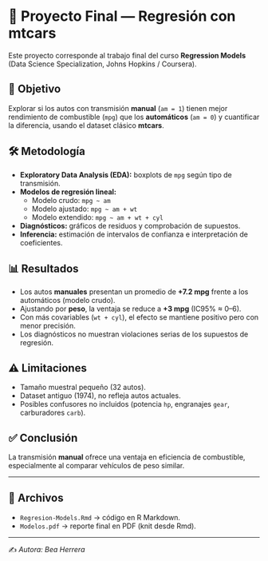 # 🚗 Proyecto Final — Regresión con mtcars

Este proyecto corresponde al trabajo final del curso **Regression Models** (Data Science Specialization, Johns Hopkins / Coursera).

## 📌 Objetivo
Explorar si los autos con transmisión **manual** (`am = 1`) tienen mejor rendimiento de combustible (`mpg`) que los **automáticos** (`am = 0`) y cuantificar la diferencia, usando el dataset clásico **mtcars**.

## 🛠️ Metodología
- **Exploratory Data Analysis (EDA):** boxplots de `mpg` según tipo de transmisión.  
- **Modelos de regresión lineal:**
  - Modelo crudo: `mpg ~ am`
  - Modelo ajustado: `mpg ~ am + wt`
  - Modelo extendido: `mpg ~ am + wt + cyl`
- **Diagnósticos:** gráficos de residuos y comprobación de supuestos.  
- **Inferencia:** estimación de intervalos de confianza e interpretación de coeficientes.

## 📊 Resultados
- Los autos **manuales** presentan un promedio de **+7.2 mpg** frente a los automáticos (modelo crudo).  
- Ajustando por **peso**, la ventaja se reduce a **+3 mpg** (IC95% ≈ 0–6).  
- Con más covariables (`wt + cyl`), el efecto se mantiene positivo pero con menor precisión.  
- Los diagnósticos no muestran violaciones serias de los supuestos de regresión.

## ⚠️ Limitaciones
- Tamaño muestral pequeño (32 autos).  
- Dataset antiguo (1974), no refleja autos actuales.  
- Posibles confusores no incluidos (potencia `hp`, engranajes `gear`, carburadores `carb`).  

## ✅ Conclusión
La transmisión **manual** ofrece una ventaja en eficiencia de combustible, especialmente al comparar vehículos de peso similar.

---

## 📂 Archivos
- `Regresion-Models.Rmd` → código en R Markdown.  
- `Modelos.pdf` → reporte final en PDF (knit desde Rmd).

---

✍️ *Autora: Bea Herrera*  
